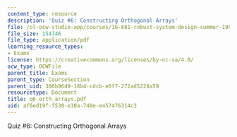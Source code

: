 ```yaml
---
content_type: resource
description: 'Quiz #6: Constructing Orthogonal Arrays'
file: /ol-ocw-studio-app/courses/16-881-robust-system-design-summer-1998/af6ed19ff530e10a748ee457476314c3_q6_orth_arrays.pdf
file_size: 154746
file_type: application/pdf
learning_resource_types:
- Exams
license: https://creativecommons.org/licenses/by-nc-sa/4.0/
ocw_type: OCWFile
parent_title: Exams
parent_type: CourseSection
parent_uid: 306b96d9-18b4-cdcb-e6f7-272ad5228a59
resourcetype: Document
title: q6_orth_arrays.pdf
uid: af6ed19f-f530-e10a-748e-e457476314c3
---
```

Quiz #6: Constructing Orthogonal Arrays
